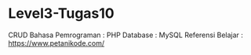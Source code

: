 # Level3-Tugas10
CRUD
Bahasa Pemrograman : PHP
Database : MySQL
Referensi Belajar : https://www.petanikode.com/
